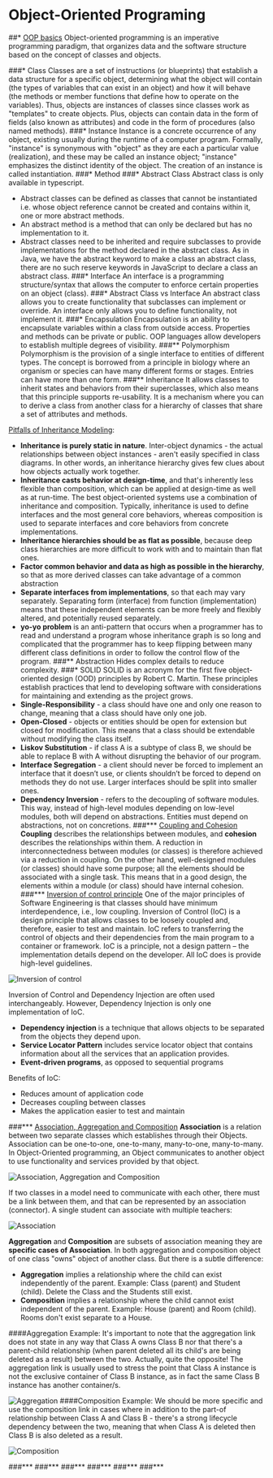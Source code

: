 # Object-Oriented Programing
##\* [OOP basics](https://www.imaginarycloud.com/blog/functional-programming-vs-oop/#key)
Object-oriented programming is an imperative programming paradigm,
that organizes data and the software structure based on the concept of classes and objects.


###\* Class
Classes are a set of instructions (or blueprints)
that establish a data structure for a specific object,
determining what the object will contain
(the types of variables that can exist in an object)
and how it will behave (the methods or member functions
that define how to operate on the variables).
Thus, objects are instances of classes since classes work
as "templates" to create objects.
Plus, objects can contain data in the form of fields
(also known as attributes)
and code in the form of procedures (also named methods).
###\* Instance
Instance is a concrete occurrence of any object, existing usually during the runtime of a computer program.
Formally, "instance" is synonymous with "object" as they are each a particular value (realization),
and these may be called an instance object; "instance" emphasizes the distinct identity of the object.
The creation of an instance is called instantiation.
###\* Method
###\* Abstract Class
Abstract class is only available in typescript.
- Abstract classes can be defined as classes that cannot be instantiated
i.e. whose object reference cannot be created and contains within it,
one or more abstract methods.
- An abstract method is a method that can only be declared
but has no implementation to it.
- Abstract classes need to be inherited and require subclasses
to provide implementations for the method declared in the abstract class.
As in Java, we have the abstract keyword to make a class an abstract class,
there are no such reserve keywords in JavaScript to declare a class an abstract class.
###\* Interface
An interface is a programming structure/syntax
that allows the computer to enforce certain properties on an object (class).
###\* Abstract Class vs Interface
An abstract class allows you to create functionality
that subclasses can implement or override.
An interface only allows you to define functionality, not implement it.
###\* Encapsulation
Encapsulation is an ability to encapsulate variables within a class from outside access.
Properties and methods can be private or public.
OOP languages allow developers to establish multiple degrees of visibility.
###\** Polymorphism
Polymorphism is the provision of a single interface to entities of different types.
The concept is borrowed from a principle in biology where an organism or species can have many different forms or stages.
Entries can have more than one form.
###\** Inheritance
It allows classes to inherit states and behaviors from their superclasses,
which also means that this principle supports re-usability.
It is a mechanism where you can to derive a class from another class
for a hierarchy of classes that share a set of attributes and methods.

[Pitfalls of Inheritance Modeling](https://www.codemag.com/article/0002081/Some-Pitfalls-of-Inheritance):
- **Inheritance is purely static in nature**. Inter-object dynamics -
the actual relationships between object instances -
aren't easily specified in class diagrams.
In other words, an inheritance hierarchy gives few clues
about how objects actually work together.
- **Inheritance casts behavior at design-time**,
and that's inherently less flexible than composition,
which can be applied at design-time as well as at run-time.
The best object-oriented systems use a combination of
inheritance and composition. Typically, inheritance is
used to define interfaces and the most general core behaviors,
whereas composition is used to separate interfaces and core
behaviors from concrete implementations.
- **Inheritance hierarchies should be as flat as possible**,
because deep class hierarchies are more difficult
to work with and to maintain than flat ones.
- **Factor common behavior and data as high as possible in the hierarchy**,
so that as more derived classes can take advantage of a common abstraction
- **Separate interfaces from implementations**,
so that each may vary separately. Separating form (interface)
from function (implementation) means that these independent elements
can be more freely and flexibly altered, and potentially reused separately.
- **yo-yo problem** is an anti-pattern that occurs when a programmer
has to read and understand a program whose inheritance graph is so long
and complicated that the programmer has to keep flipping between
many different class definitions in order to follow the control flow of the program.
###\** Abstraction
Hides complex details to reduce complexity.
###\* SOLID
SOLID is an acronym for the first five object-oriented design (OOD)
principles by Robert C. Martin.
These principles establish practices that lend to developing software
with considerations for maintaining and extending as the project grows.
- **Single-Responsibility** - a class should have one and only one reason to change,
meaning that a class should have only one job.
- **Open-Closed** - objects or entities should be open for extension
but closed for modification. This means that a class should be extendable without modifying the class itself.
- **Liskov Substitution** - if class A is a subtype of class B,
we should be able to replace B with A without disrupting the behavior of our program.
- **Interface Segregation** - a client should never be forced to implement
an interface that it doesn’t use, or clients shouldn’t be forced to depend
on methods they do not use. Larger interfaces should be split into smaller ones.
- **Dependency Inversion** - refers to the decoupling of software modules.
This way, instead of high-level modules depending on low-level modules,
both will depend on abstractions. Entities must depend on abstractions, not on concretions.
###\*** [Coupling and Cohesion](https://home.adelphi.edu/sbloch/class/adages/coupling_cohesion.html)
**Coupling** describes the relationships between modules,
and **cohesion** describes the relationships within them.
A reduction in interconnectedness between modules (or classes)
is therefore achieved via a reduction in coupling.
On the other hand, well-designed modules (or classes) should have some purpose;
all the elements should be associated with a single task.
This means that in a good design, the elements within a module (or class)
should have internal cohesion.
###\*** [Inversion of control principle](https://www.educative.io/edpresso/what-is-inversion-of-control)
One of the major principles of Software Engineering is that classes should have
minimum interdependence, i.e., low coupling. Inversion of Control (IoC)
is a design principle that allows classes to be loosely coupled and,
therefore, easier to test and maintain. IoC refers to transferring the control
of objects and their dependencies from the main program to a container
or framework. IoC is a principle, not a design pattern – the implementation
details depend on the developer. All IoC does is provide high-level guidelines.

![Inversion of control](images/inversion-of-control.png)

Inversion of Control and Dependency Injection are often used interchangeably.
However, Dependency Injection is only one implementation of IoC.
- **Dependency injection** is a technique that allows objects to be separated
from the objects they depend upon.
- **Service Locator Pattern** includes service locator object that contains
information about all the services that an application provides.
- **Event-driven programs**, as opposed to sequential programs

Benefits of IoC:
- Reduces amount of application code
- Decreases coupling between classes
- Makes the application easier to test and maintain

###\*** [Association, Aggregation and Composition](https://www.visual-paradigm.com/guide/uml-unified-modeling-language/uml-aggregation-vs-composition/)
**Association** is a relation between two separate classes which establishes through
their Objects. Association can be one-to-one, one-to-many, many-to-one, many-to-many.
In Object-Oriented programming, an Object communicates to another object to use
functionality and services provided by that object.

![Association, Aggregation and Composition](images/association-aggregation-composition.png)

If two classes in a model need to communicate with each other, there must be a link
between them, and that can be represented by an association (connector).
A single student can associate with multiple teachers:

![Association](images/association.png)

**Aggregation** and **Composition** are subsets of association meaning they are
**specific cases of Association**. In both aggregation and composition object of one class
"owns" object of another class. But there is a subtle difference:
- **Aggregation** implies a relationship where the child can exist independently
of the parent. Example: Class (parent) and Student (child).
Delete the Class and the Students still exist.
- **Composition** implies a relationship where the child cannot exist independent of the
parent. Example: House (parent) and Room (child). Rooms don't exist separate to a House.

####Aggregation Example:
It's important to note that the aggregation link does not state in any way that
Class A owns Class B nor that there's a parent-child relationship
(when parent deleted all its child's are being deleted as a result) between the two.
Actually, quite the opposite! The aggregation link is usually used to stress
the point that Class A instance is not the exclusive container of Class B instance,
as in fact the same Class B instance has another container/s.

![Aggregation](images/aggregation.png)
####Composition Example:
We should be more specific and use the composition link in cases where in addition
to the part-of relationship between Class A and Class B - there's a strong lifecycle
dependency between the two, meaning that when Class A is deleted then Class B is
also deleted as a result.

![Composition](images/composition.png)

###\***
###\***
###\***
###\***
###\***
###\***

